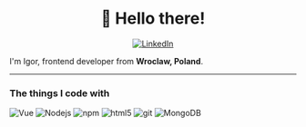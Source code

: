 <h1 align="center">👋 Hello there!</h1>
<p align="center">
  <a href="https://www.linkedin.com/in/iboc/"><img alt="LinkedIn" src="https://img.shields.io/badge/-LinkedIn-blue?style=flat-square&logo=linkedin" /></a>
</p>

I'm Igor, frontend developer from <b>Wroclaw, Poland</b>.

------------

<h3>The things I code with</h3>
<p>
    <img alt="Vue" src="https://img.shields.io/badge/-Vue-1d8348?style=flat-square&logo=vue.js&logoColor=white" />
    <img alt="Nodejs" src="https://img.shields.io/badge/-Nodejs-43853d?style=flat-square&logo=Node.js&logoColor=white" />
    <img alt="npm" src="https://img.shields.io/badge/-NPM-CB3837?style=flat-square&logo=npm&logoColor=white" />
    <img alt="html5" src="https://img.shields.io/badge/-HTML5-E34F26?style=flat-square&logo=html5&logoColor=white" />
    <img alt="git" src="https://img.shields.io/badge/-Git-F05032?style=flat-square&logo=git&logoColor=white" />
    <img alt="MongoDB" src="https://img.shields.io/badge/-MongoDB-13aa52?style=flat-square&logo=mongodb&logoColor=white" />
</p>


